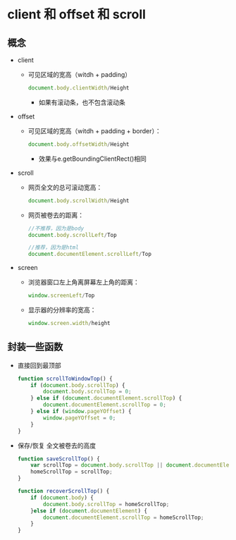 # client 和 offset 和 scroll

## 概念

- client
    - 可见区域的宽高（witdh + padding）
        ```js
        document.body.clientWidth/Height
        ```
        - 如果有滚动条，也不包含滚动条

- offset 
    - 可见区域的宽高（witdh + padding + border）：
        ```js
        document.body.offsetWidth/Height
        ```
        - 效果与e.getBoundingClientRect()相同

- scroll
    - 网页全文的总可滚动宽高：
        ```js
        document.body.scrollWidth/Height
        ```

    - 网页被卷去的距离：
        ```js
        //不推荐，因为是body
        document.body.scrollLeft/Top
        
        //推荐，因为是html
        document.documentElement.scrollLeft/Top
        ```

- screen
    - 浏览器窗口左上角离屏幕左上角的距离：
        ```js
        window.screenLeft/Top
        ```

    - 显示器的分辨率的宽高：
        ```js
        window.screen.width/height
        ```

## 封装一些函数

- 直接回到最顶部
    ```js
    function scrollToWindowTop() {
        if (document.body.scrollTop) {
            document.body.scrollTop = 0;
        } else if (document.documentElement.scrollTop) {
            document.documentElement.scrollTop = 0;
        } else if (window.pageYOffset) {
            window.pageYOffset = 0;
        }
    }
    ```

- 保存/恢复 全文被卷去的高度
    ```js
    function saveScrollTop() {
        var scrollTop = document.body.scrollTop || document.documentElement.scrollTop;
        homeScrollTop = scrollTop;
    }
    
    function recoverScrollTop() {
        if (document.body) {
            document.body.scrollTop = homeScrollTop;
        }else if (document.documentElement) {
            document.documentElement.scrollTop = homeScrollTop;
        }
    }
    ```
